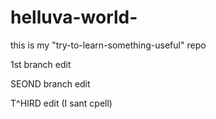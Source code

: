 # helluva-world-
this is my "try-to-learn-something-useful" repo

1st branch edit

SEOND branch edit

T^HIRD edit (I sant cpell)
